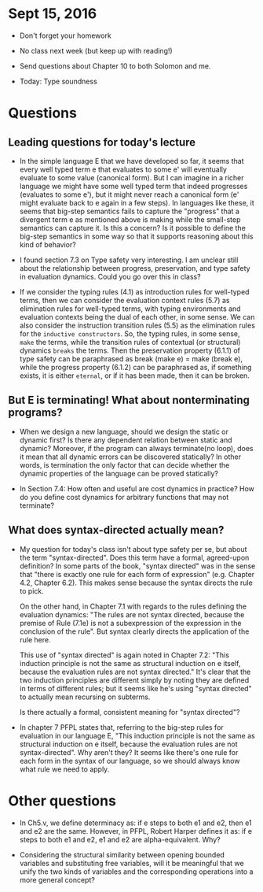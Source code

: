 # Sept 15, 2016

- Don't forget your homework
- No class next week (but keep up with reading!)
- Send questions about Chapter 10 to both Solomon and me.

- Today: Type soundness 

# Questions

## Leading questions for today's lecture

- In the simple language E that we have developed so far, it seems that every
   well typed term e that evaluates to some e' will eventually evaluate to
   some value (canonical form). But I can imagine in a richer language we
   might have some well typed term that indeed progresses (evaluates to some
   e'), but it might never reach a canonical form (e' might evaluate back to e
   again in a few steps). In languages like these, it seems that big-step
   semantics fails to capture the "progress" that a divergent term e as
   mentioned above is making while the small-step semantics can capture it. Is
   this a concern? Is it possible to define the big-step semantics in some way
   so that it supports reasoning about this kind of behavior?

- I found section 7.3 on Type safety very interesting. I am unclear still
  about the relationship between progress, preservation, and type safety in
  evaluation dynamics. Could you go over this in class?

- If we consider the typing rules (4.1) as introduction rules for well-typed
  terms, then we can consider the evaluation context rules (5.7) as
  elimination rules for well-typed terms, with typing environments and
  evaluation contexts being the dual of each other, in some sense. We can also
  consider the instruction transition rules (5.5) as the elimination rules for
  the `inductive constructors`. So, the typing rules, in some sense, `make`
  the terms, while the transition rules of contextual (or structural) dynamics
  `breaks` the terms. Then the preservation property (6.1.1) of type safety
  can be paraphrased as break (make e) = make (break e), while the progress
  property (6.1.2) can be paraphrased as, if something exists, it is either
  `eternal`, or if it has been made, then it can be broken.


## But E is terminating! What about nonterminating programs?

- When we design a new language, should we design the static or dynamic first?
  Is there any dependent relation between static and dynamic?
  Moreover, if the program can always terminate(no loop), does it mean that
  all dynamic errors can be discovered statically? In other words, is
  termination the only factor that can decide whether the dynamic properties
  of the language can be proved statically?

- In Section 7.4: How often and useful are cost dynamics in practice? How do
  you define cost dynamics for arbitrary functions that may not terminate?

## What does syntax-directed actually mean?

- My question for today's class isn't about type safety per se, but about the
  term "syntax-directed". Does this term have a formal, agreed-upon
  definition?  In some parts of the book, "syntax directed" was in the sense
  that "there is exactly one rule for each form of expression" (e.g. Chapter
  4.2, Chapter 6.2). This makes sense because the syntax directs the rule to
  pick.

  On the other hand, in Chapter 7.1 with regards to the rules defining the
  evaluation dynamics: "The rules are not syntax directed, because the premise
  of Rule (7.1e) is not a subexpression of the expression in the conclusion of
  the rule". But syntax clearly directs the application of the rule here.

  This use of "syntax directed" is again noted in Chapter 7.2: "This induction
  principle is not the same as structural induction on e itself, because the
  evaluation rules are not syntax directed." It's clear that the two induction
  principles are different simply by noting they are defined in terms of
  different rules; but it seems like he's using "syntax directed" to actually
  mean recursing on subterms.

  Is there actually a formal, consistent meaning for "syntax directed"?

- In chapter 7 PFPL states that, referring to the big-step rules for
  evaluation in our language E, "This induction principle is not the same as
  structural induction on e itself, because the evaluation rules are not
  syntax-directed". Why aren't they? It seems like there's one rule for each
  form in the syntax of our language, so we should always know what rule we
  need to apply.

# Other questions

- In Ch5.v, we define determinacy as: if e steps to both e1 and e2, then e1
  and e2 are the same. However, in PFPL, Robert Harper defines it as: if e
  steps to both e1 and e2, e1 and e2 are alpha-equivalent. Why?

- Considering the structural similarity between opening bounded
  variables and substituting free variables, will it be meaningful that
  we unify the two kinds of variables and the corresponding operations
  into a more general concept?

